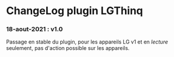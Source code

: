 # ChangeLog plugin LGThinq

### 18-aout-2021 : v1.0
Passage en stable du plugin, pour les appareils LG v1 et en _lecture_ seulement, pas d'action possible sur les appareils.
